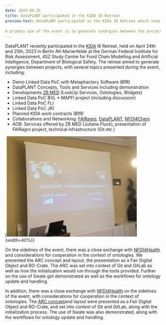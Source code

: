 ```yaml
---
date: 2023-04-25
title: DataPLANT participated in the KIDA I6 Retreat
preview-text: DataPLANT participated in the KIDA I6 Retreat which took place on 24.04.23 and 25.04.23 in Berlin Alt-Marienfelde at the German Federal Institute for Risk Assessment, 4SZ Study Centre for Food Chain Modelling and Artificial Intelligence, Department of Biological Safety.

A primary aim of the event is to generate synergies between the projects. The following contents and topics were presented during the event...
---
```


DataPLANT recently participated in the [KIDA](https://www.kida-bmel.de/kida) I6 Retreat, held on April 24th and 25th, 2023 in Berlin Alt-Marienfelde at the German Federal Institute for Risk Assessment, 4SZ Study Centre for Food Chain Modelling and Artificial Intelligence, Department of Biological Safety. The retreat aimed to generate synergies between projects, with several topics presented during the event, including:

* Demo Linked Data PoC with Metaphactory Software (BfR)
* DataPLANT Concepts, Tools and Services including demonstration
* Developments [ZB MED](https://www.zbmed.de/) (LookUp Services, Ontologies, Widgets)
* Linked Data PoC BVL * MAPFI project (including discussion)
* Linked Data PoC FLI
* Linked Data PoC JKI
* Planned KIDA work contracts (BfR)
* Collaborations and Networking: [FAIRagro](https://www.fairagro.net/index.php/de/), [DataPLANT](https://www.nfdi4plants.org/), [NFDI4Chem](https://www.nfdi4chem.de/)
* AOB: Services offered by ZB MED (Juliane Fluck), presentation of FAIRagro project, technical infrastructure (Git etc.)

[![DataPLANT goes KIDA](../../images/News-Items/KIDA-01.jpg "New Swate Version"){width=40%}]

On the sidelines of the event, there was a close exchange with [NFDI4Health](https://www.nfdi4health.de/) and considerations for cooperation in the context of ontologies. We presented the ARC concept and layout, the presentation as a Fair Digital Object and RO-Crate. The ARC was set into context of Git and GitLab as well as how the initialization would run through the tools provided. Further on the use of Swate got demonstrated as well as the workflows for ontology update and handling. 

In addition, there was a close exchange with [NFDI4Health](https://www.nfdi4health.de/) on the sidelines of the event, with considerations for cooperation in the context of ontologies. The [ARC concept](https://github.com/nfdi4plants/ARC-specification/blob/main/ARC%20specification.md )and layout were presented as a Fair Digital Object and RO-Crate, and set into context of Git and GitLab, along with the initialization process. The use of Swate was also demonstrated, along with the workflows for ontology update and handling.

